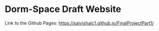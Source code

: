 # Dorm-Space Draft Website

Link to the Github Pages: https://saivishalc1.github.io/FinalProjectPart1/
